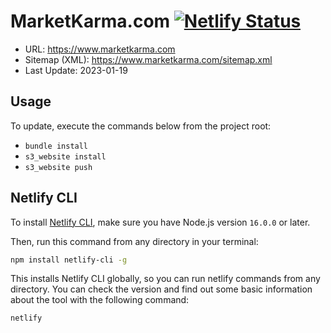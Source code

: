 # MarketKarma.com [![Netlify Status](https://api.netlify.com/api/v1/badges/1ff44bcf-c4ba-4ed6-86d8-90c905cc0705/deploy-status)](https://app.netlify.com/sites/marketkarma/deploys?branch=master)

- URL: https://www.marketkarma.com
- Sitemap (XML): https://www.marketkarma.com/sitemap.xml
- Last Update: 2023-01-19

## Usage

To update, execute the commands below from the project root:

- `bundle install`
- `s3_website install`
- `s3_website push`

## Netlify CLI

To install [Netlify CLI](https://docs.netlify.com/cli/get-started/ "Netlify CLI"), make sure you have Node.js version `16.0.0` or later.

Then, run this command from any directory in your terminal:

```bash
npm install netlify-cli -g
```

This installs Netlify CLI globally, so you can run netlify commands from any directory. You can check the version and find out some basic information about the tool with the following command:

```bash
netlify
```
